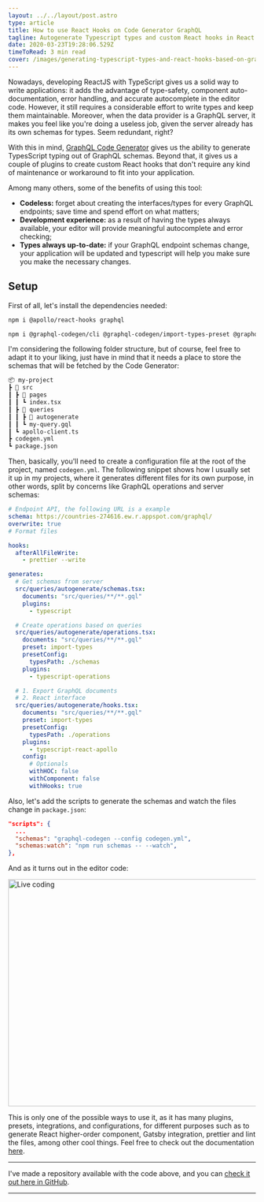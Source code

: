```yaml
---
layout: ../../layout/post.astro
type: article
title: How to use React Hooks on Code Generator GraphQL
tagline: Autogenerate Typescript types and custom React hooks in React applications with GraphQL Code Generator.
date: 2020-03-23T19:28:06.529Z
timeToRead: 3 min read
cover: /images/generating-typescript-types-and-react-hooks-based-on-graphql-endpoint/cover.png
---
```


Nowadays, developing ReactJS with TypeScript gives us a solid way to write applications: it adds the advantage of type-safety, component auto-documentation, error handling, and accurate autocomplete in the editor code. However, it still requires a considerable effort to write types and keep them maintainable. Moreover, when the data provider is a GraphQL server, it makes you feel like you're doing a useless job, given the server already has its own schemas for types. Seem redundant, right?

With this in mind, [GraphQL Code Generator](https://graphql-code-generator.com/) gives us the ability to generate TypesScript typing out of GraphQL schemas. Beyond that, it gives us a couple of plugins to create custom React hooks that don't require any kind of maintenance or workaround to fit into your application.

Among many others, some of the benefits of using this tool:

- **Codeless:** forget about creating the interfaces/types for every GraphQL endpoints; save time and spend effort on what matters;
- **Development experience:** as a result of having the types always available, your editor will provide meaningful autocomplete and error checking;
- **Types always up-to-date:** if your GraphQL endpoint schemas change, your application will be updated and typescript will help you make sure you make the necessary changes.

## Setup

First of all, let's install the dependencies needed:

```sh
npm i @apollo/react-hooks graphql
```

```sh
npm i @graphql-codegen/cli @graphql-codegen/import-types-preset @graphql-codegen/typescript @graphql-codegen/typescript-operations @graphql-codegen/typescript-react-apollo --save-dev
```

I'm considering the following folder structure, but of course, feel free to adapt it to your liking, just have in mind that it needs a place to store the schemas that will be fetched by the Code Generator:

```md
📦 my-project
┣ 📂 src
┃ ┣ 📂 pages
┃ ┃ ┗ index.tsx
┃ ┣ 📂 queries
┃ ┃ ┣ 📂 autogenerate
┃ ┃ ┗ my-query.gql
┃ ┗ apollo-client.ts
┣ codegen.yml
┗ package.json
```

Then, basically, you'll need to create a configuration file at the root of the project, named `codegen.yml`. The following snippet shows how I usually set it up in my projects, where it generates different files for its own purpose, in other words, split by concerns like GraphQL operations and server schemas:

```yaml
# Endpoint API, the following URL is a example
schema: https://countries-274616.ew.r.appspot.com/graphql/
overwrite: true
# Format files

hooks:
  afterAllFileWrite:
    - prettier --write

generates:
  # Get schemas from server
  src/queries/autogenerate/schemas.tsx:
    documents: "src/queries/**/**.gql"
    plugins:
      - typescript

  # Create operations based on queries
  src/queries/autogenerate/operations.tsx:
    documents: "src/queries/**/**.gql"
    preset: import-types
    presetConfig:
      typesPath: ./schemas
    plugins:
      - typescript-operations

  # 1. Export GraphQL documents
  # 2. React interface
  src/queries/autogenerate/hooks.tsx:
    documents: "src/queries/**/**.gql"
    preset: import-types
    presetConfig:
      typesPath: ./operations
    plugins:
      - typescript-react-apollo
    config:
      # Optionals
      withHOC: false
      withComponent: false
      withHooks: true
```

Also, let's add the scripts to generate the schemas and watch the files change in `package.json`:

```json
"scripts": {
  ...
  "schemas": "graphql-codegen --config codegen.yml",
  "schemas:watch": "npm run schemas -- --watch",
},
```

And as it turns out in the editor code:

<img
  src="/images/generating-typescript-types-and-react-hooks-based-on-graphql-endpoint/live-coding.gif"
  alt="Live coding"
  width="800"
  height="461"
/>

This is only one of the possible ways to use it, as it has many plugins, presets, integrations, and configurations, for different purposes such as to generate React higher-order component, Gatsby integration, prettier and lint the files, among other cool things. Feel free to check out the documentation [here](https://graphql-code-generator.com/).

---

I've made a repository available with the code above, and you can [check it out here in GitHub](https://github.com/danilowoz/ts-gql-jsx).

---

